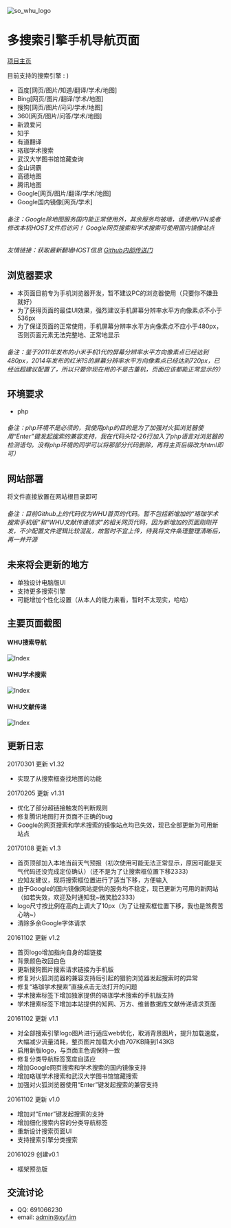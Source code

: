 ![so_whu_logo](/img/logo.png)

多搜索引擎手机导航页面
=========================

[项目主页](http://so.whu.link)

目前支持的搜索引擎 : )

- 百度[网页/图片/知道/翻译/学术/地图]
- Bing[网页/图片/翻译/学术/地图]
- 搜狗[网页/图片/问问/学术/地图]
- 360[网页/图片/问答/学术/地图]
- 新浪爱问
- 知乎
- 有道翻译
- 珞珈学术搜索
- 武汉大学图书馆馆藏查询
- 金山词霸
- 高德地图
- 腾讯地图
- Google[网页/图片/翻译/学术/地图]
- Google国内镜像[网页/学术]

###### 备注：Google除地图服务国内能正常使用外，其余服务均被墙，请使用VPN或者修改本机HOST文件后访问！ Google网页搜索和学术搜索可使用国内镜像站点
###### 友情链接：获取最新翻墙HOST信息 [Github内部传送门](https://github.com/racaljk/hosts)

浏览器要求
------------
- 本页面目前专为手机浏览器开发，暂不建议PC的浏览器使用（只要你不嫌丑就好）
- 为了获得页面的最佳UI效果，强烈建议手机屏幕分辨率水平方向像素点不小于536px
- 为了保证页面的正常使用，手机屏幕分辨率水平方向像素点不应小于480px，否则页面元素无法完整地、正常地显示

###### 备注：鉴于2011年发布的小米手机1代的屏幕分辨率水平方向像素点已经达到480px，2014年发布的红米1S的屏幕分辨率水平方向像素点已经达到720px，已经远超建议配置了，所以只要你现在用的不是古董机，页面应该都能正常显示的）

环境要求
------------
- php

###### 备注：php环境不是必须的，我使用php的目的是为了加强对火狐浏览器使用“Enter”键发起搜索的兼容支持，我在代码头12-26行加入了php语言对浏览器的检测语句。没有php环境的同学可以将那部分代码删除，再将主页后缀改为html即可）

网站部署
------------
将文件直接放置在网站根目录即可

###### 备注：目前Github上的代码仅为WHU首页的代码。暂不包括新增加的“珞珈学术搜索手机版”和“WHU文献传递请求”的相关网页代码，因为新增加的页面刚刚开发，不少配置文件逻辑比较混乱，故暂时不宜上传，待我将文件条理整理清晰后，再一并开源

未来将会更新的地方
----------
- 单独设计电脑版UI
- 支持更多搜索引擎
- 可能增加个性化设置（从本人的能力来看，暂时不太现实，哈哈）

主要页面截图
-----------
#### WHU搜索导航
![Index](/img/s1.png)

#### WHU学术搜索
![Index](/img/s2.png)

#### WHU文献传递
![Index](/img/s3.png)

更新日志
-----------
20170301 更新 v1.32
- 实现了从搜索框查找地图的功能

20170205 更新 v1.31
- 优化了部分超链接触发的判断规则
- 修复腾讯地图打开页面不正确的bug
- Google的网页搜索和学术搜索的镜像站点均已失效，现已全部更新为可用新站点

20170108 更新 v1.3
- 首页顶部加入本地当前天气预报（初次使用可能无法正常显示，原因可能是天气代码还没完成定位确认）（还不是为了让搜索框位置下移2333）
- 应知友建议，现将搜索框位置进行了适当下移，方便输入
- 由于Google的国内镜像网站提供的服务均不稳定，现已更新为可用的新网站（如若失效，欢迎及时通知我~微笑脸2333）
- logo尺寸按比例在高向上调大了10px（为了让搜索框位置下移，我也是煞费苦心呐~）
- 清除多余Google字体请求

20161102 更新 v1.2
- 首页logo增加指向自身的超链接
- 背景颜色改回白色
- 更新搜狗图片搜索请求链接为手机版
- 修复对火狐浏览器的兼容支持后引起的猎豹浏览器发起搜索时的异常
- 修复“珞珈学术搜索”直接点击无法打开的问题
- 学术搜索标签下增加独家提供的珞珈学术搜索的手机版支持
- 学术搜索标签下增加本站提供的知网、万方、维普数据库文献传递请求页面

20161102 更新 v1.1
- 对全部搜索引擎logo图片进行适应web优化，取消背景图片，提升加载速度，大幅减少流量消耗，整页图片加载大小由707KB降到143KB
- 启用新版logo，与页面主色调保持一致
- 修复分类导航标签宽度自适应
- 增加Google网页搜索和学术搜索的国内镜像支持
- 增加珞珈学术搜索和武汉大学图书馆馆藏搜索
- 加强对火狐浏览器使用“Enter”键发起搜索的兼容支持

20161102 更新 v1.0
- 增加对“Enter”键发起搜索的支持 
- 增加细化搜索内容的分类导航标签 
- 重新设计搜索页面UI
- 支持搜索引擎分类搜索

20161029 创建v0.1
- 框架预览版

交流讨论
----------
- QQ: 691066230
- email: admin@xyf.im
